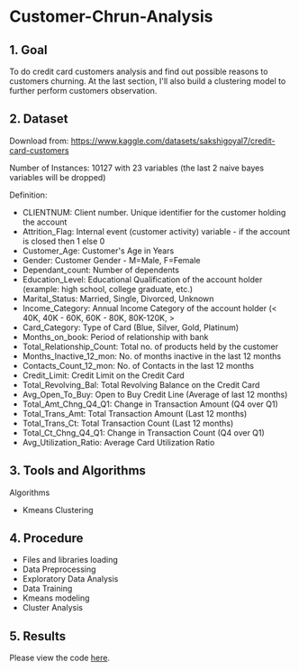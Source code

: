 # Customer-Chrun-Analysis
## 1. Goal
To do credit card customers analysis and find out possible reasons to customers churning. At the last section, I'll also build a clustering model to further perform customers observation.

## 2. Dataset
Download from: https://www.kaggle.com/datasets/sakshigoyal7/credit-card-customers

Number of Instances: 10127 with 23 variables (the last 2 naive bayes variables will be dropped)

Definition: 
- CLIENTNUM: Client number. Unique identifier for the customer holding the account
- Attrition_Flag: Internal event (customer activity) variable - if the account is closed then 1 else 0
- Customer_Age: Customer's Age in Years
- Gender: Customer Gender - M=Male, F=Female
- Dependant_count: Number of dependents
- Education_Level: Educational Qualification of the account holder (example: high school, college graduate, etc.)
- Marital_Status: Married, Single, Divorced, Unknown
- Income_Category: Annual Income Category of the account holder (< 40K, 40K - 60K, 60K - 80K, 80K-120K, >
- Card_Category: Type of Card (Blue, Silver, Gold, Platinum)
- Months_on_book: Period of relationship with bank
- Total_Relationship_Count: Total no. of products held by the customer
- Months_Inactive_12_mon: No. of months inactive in the last 12 months
- Contacts_Count_12_mon: No. of Contacts in the last 12 months
- Credit_Limit: Credit Limit on the Credit Card
- Total_Revolving_Bal: Total Revolving Balance on the Credit Card
- Avg_Open_To_Buy: Open to Buy Credit Line (Average of last 12 months)
- Total_Amt_Chng_Q4_Q1: Change in Transaction Amount (Q4 over Q1)
- Total_Trans_Amt: Total Transaction Amount (Last 12 months)
- Total_Trans_Ct: Total Transaction Count (Last 12 months)
- Total_Ct_Chng_Q4_Q1: Change in Transaction Count (Q4 over Q1)
- Avg_Utilization_Ratio: Average Card Utilization Ratio

## 3. Tools and Algorithms
Algorithms
- Kmeans Clustering

## 4. Procedure
- Files and libraries loading
- Data Preprocessing
- Exploratory Data Analysis
- Data Training
- Kmeans modeling
- Cluster Analysis

## 5. Results
Please view the code [here](https://github.com/eatingyeh/Customer-Chrun-Analysis/blob/main/Customer%20Churn%20Analysis.ipynb).
